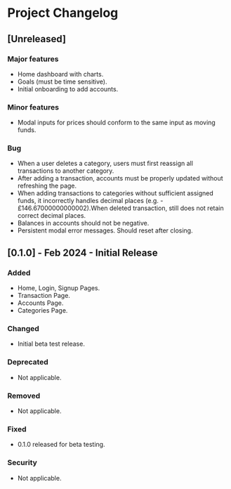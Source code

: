 # Project Changelog

## [Unreleased]

### Major features

- Home dashboard with charts.
- Goals (must be time sensitive).
- Initial onboarding to add accounts.

### Minor features

- Modal inputs for prices should conform to the same input as moving funds.

### Bug

- When a user deletes a category, users must first reassign all transactions to another category.
- After adding a transaction, accounts must be properly updated without refreshing the page.
- When adding transactions to categories without sufficient assigned funds, it incorrectly handles decimal places (e.g. - £146.67000000000002).When deleted transaction, still does not retain correct decimal places.
- Balances in accounts should not be negative.
- Persistent modal error messages. Should reset after closing.

## [0.1.0] - Feb 2024 - Initial Release

### Added

- Home, Login, Signup Pages.
- Transaction Page.
- Accounts Page.
- Categories Page.

### Changed

- Initial beta test release.

### Deprecated

- Not applicable.

### Removed

- Not applicable.

### Fixed

- 0.1.0 released for beta testing.

### Security

- Not applicable.

